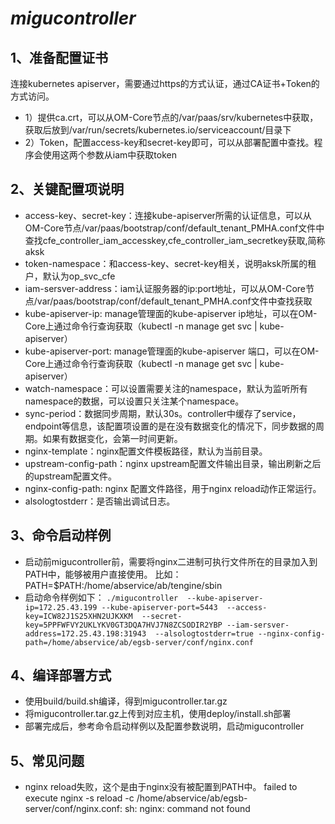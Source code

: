***migucontroller***
=====================
**1、准备配置证书**
---------------------
连接kubernetes apiserver，需要通过https的方式认证，通过CA证书+Token的方式访问。
*    1）提供ca.crt，可以从OM-Core节点的/var/paas/srv/kubernetes中获取，获取后放到/var/run/secrets/kubernetes.io/serviceaccount/目录下
*    2）Token，配置access-key和secret-key即可，可以从部署配置中查找。程序会使用这两个参数从iam中获取token

**2、关键配置项说明**
---------------------
* access-key、secret-key：连接kube-apiserver所需的认证信息，可以从OM-Core节点/var/paas/bootstrap/conf/default_tenant_PMHA.conf文件中查找cfe_controller_iam_accesskey,cfe_controller_iam_secretkey获取,简称aksk
* token-namespace：和access-key、secret-key相关，说明aksk所属的租户，默认为op_svc_cfe
* iam-sersver-address：iam认证服务器的ip:port地址，可以从OM-Core节点/var/paas/bootstrap/conf/default_tenant_PMHA.conf文件中查找获取
* kube-apiserver-ip: manage管理面的kube-apiserver ip地址，可以在OM-Core上通过命令行查询获取（kubectl -n manage get svc | kube-apiserver）
* kube-apiserver-port: manage管理面的kube-apiserver 端口，可以在OM-Core上通过命令行查询获取（kubectl -n manage get svc | kube-apiserver）
* watch-namespace：可以设置需要关注的namespace，默认为监听所有namespace的数据，可以设置只关注某个namespace。
* sync-period：数据同步周期，默认30s。controller中缓存了service，endpoint等信息，该配置项设置的是在没有数据变化的情况下，同步数据的周期。如果有数据变化，会第一时间更新。
* nginx-template：nginx配置文件模板路径，默认为当前目录。
* upstream-config-path：nginx upstream配置文件输出目录，输出刷新之后的upstream配置文件。
* nginx-config-path: nginx 配置文件路径，用于nginx reload动作正常运行。
* alsologtostderr：是否输出调试日志。

**3、命令启动样例**
---------------------
* 启动前migucontroller前，需要将nginx二进制可执行文件所在的目录加入到PATH中，能够被用户直接使用。
 比如：PATH=$PATH:/home/abservice/ab/tengine/sbin
* 启动命令样例如下：
`./migucontroller  --kube-apiserver-ip=172.25.43.199 --kube-apiserver-port=5443  --access-key=ICW82J1S25XHN2UJKXKM  --secret-key=5PPFWFVY2UKLYKV0GT3DQA7HVJ7N8ZCSODIR2YBP --iam-sersver-address=172.25.43.198:31943  --alsologtostderr=true --nginx-config-path=/home/abservice/ab/egsb-server/conf/nginx.conf`

**4、编译部署方式**
---------------------
* 使用build/build.sh编译，得到migucontroller.tar.gz
* 将migucontroller.tar.gz上传到对应主机，使用deploy/install.sh部署
* 部署完成后，参考命令启动样例以及配置参数说明，启动migucontroller

**5、常见问题**
---------------------
* nginx reload失败，这个是由于nginx没有被配置到PATH中。 
failed to execute nginx -s reload -c /home/abservice/ab/egsb-server/conf/nginx.conf: sh: nginx: command not found